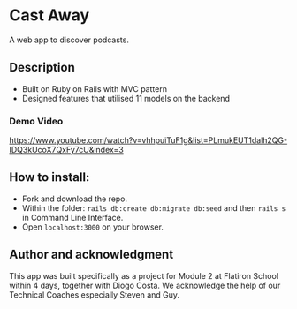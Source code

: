 # Cast Away
A web app to discover podcasts.

## Description
- Built on Ruby on Rails with MVC pattern
- Designed features that utilised 11 models on the backend

### Demo Video
https://www.youtube.com/watch?v=vhhpuiTuF1g&list=PLmukEUT1dalh2QG-IDQ3kUcoX7QxFy7cU&index=3

## How to install:
- Fork and download the repo.
- Within the folder: `rails db:create db:migrate db:seed` and then `rails s` in Command Line Interface.
- Open `localhost:3000` on your browser.

## Author and acknowledgment
This app was built specifically as a project for Module 2 at Flatiron School within 4 days, together with Diogo Costa. We acknowledge the help of our Technical Coaches especially Steven and Guy.
